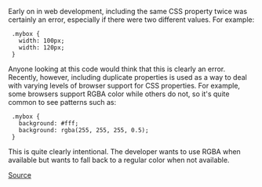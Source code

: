 Early on in web development, including the same CSS property twice was certainly an error, especially if there were two different values.
For example:

     .mybox {
       width: 100px;
       width: 120px;
     }

Anyone looking at this code would think that this is clearly an error. Recently, however, including duplicate properties
is used as a way to deal with varying levels of browser support for CSS properties.
For example, some browsers support RGBA color while others do not, so it's quite common to see patterns such as:

     .mybox {
       background: #fff;
       background: rgba(255, 255, 255, 0.5);
     }

This is quite clearly intentional. The developer wants to use RGBA when available but wants to fall back to a regular color when not available.

[Source](https://github.com/CSSLint/csslint/wiki/Disallow-duplicate-properties)
      